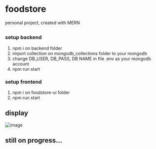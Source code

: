 # foodstore
personal project, created with MERN

##
### setup backend
1. npm i on backend folder
2. import collection on mongodb_collections folder to your mongodb
3. change DB_USER, DB_PASS, DB NAME in file .env as your mongodb account
4. npm run start

### setup frontend
1. npm i on foodstore-ui folder
2. npm run start

## display
![image](https://user-images.githubusercontent.com/50758780/148648303-c3db771e-9cf3-4d6c-81d6-017774e1bfd1.png)


## still on progress...
